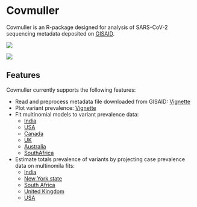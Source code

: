 # Covmuller

Covmuller is an R-package designed for analysis of SARS-CoV-2 sequencing metadata deposited on [GISAID](https://www.gisaid.org/). 

![](https://saket-choudhary.me/covmuller/articles/SA_vs_India.png)

![](https://saket-choudhary.me/covmuller/articles/IN_animated.gif)

## Features


Covmuller currently supports the following features:

* Read and preprocess metadata file downloaded from GISAID: [Vignette](articles/Introduction.html)
* Plot variant prevalence: [Vignette](articles/Introduction.html)
* Fit multinomial models to variant prevalence data:
    - [India](https://saket-choudhary.me/covmuller/articles/MultinomialModeling_India.html)
    - [USA](https://saket-choudhary.me/covmuller/articles/MultinomialModeling_USA.html)
    - [Canada](https://saket-choudhary.me/covmuller/articles/MultinomialModeling_Canada.html)
    - [UK](https://saket-choudhary.me/covmuller/articles/MultinomialModeling_UK.html)
    - [Australia](https://saket-choudhary.me/covmuller/articles/MultinomialModeling_Australia.html)
    - [SouthAfrica](https://saket-choudhary.me/covmuller/articles/MultinomialModeling_SouthAfrica.html)
* Estimate totals prevalence of variants by projecting case prevalence data on multinomila fits:  
    - [India](https://saket-choudhary.me/covmuller/articles/VariantAnimation-India.html)
    - [New York state](https://saket-choudhary.me/covmuller/articles/VariantAnimation-NewYork.html)
    - [South Africa](https://saket-choudhary.me/covmuller/articles/VariantAnimation-SouthAfrica.html)
    - [United Kingdom](https://saket-choudhary.me/covmuller/articles/VariantAnimation-UK.html)
    - [USA](https://saket-choudhary.me/covmuller/articles/VariantAnimation-USA.html)
    



